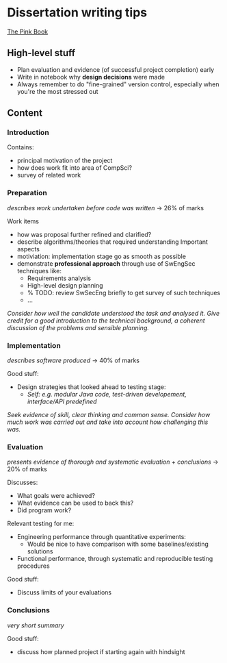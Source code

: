 # Dissertation writing tips

[The Pink Book](https://www.cl.cam.ac.uk/teaching/projects/pinkbook.pdf)

## High-level stuff

* Plan evaluation and evidence (of successful project completion) early
* Write in notebook why **design decisions** were made
* Always remember to do "fine-grained" version control, especially when you're the most stressed out

## Content

### Introduction

Contains:
* principal motivation of the project
* how does work fit into area of CompSci?
* survey of related work

### Preparation

_describes work undertaken before code was written_ -> 26% of marks

Work items
* how was proposal further refined and clarified?
* describe algorithms/theories that required understanding
Important aspects
* motiviation: implementation stage go as smooth as possible
* demonstrate **professional approach** through use of SwEngSec techniques like:
  * Requirements analysis
  * High-level design planning
  * % TODO: review SwSecEng briefly to get survey of such techniques
  * ...


_Consider how well the candidate understood the task_
_and analysed it. Give credit for a good introduction to the technical background, a_
_coherent discussion of the problems and sensible planning._

### Implementation

_describes software produced_ -> 40% of marks

Good stuff:
* Design strategies that looked ahead to testing stage:
  * _Self: e.g. modular Java code, test-driven developement, interface/API predefined_

_Seek evidence of skill, clear thinking and common sense. Consider_
_how much work was carried out and take into account how challenging this was._

### Evaluation

_presents evidence of thorough and systematic evaluation_ + _conclusions_ -> 20% of marks

Discusses:
* What goals were achieved?
* What evidence can be used to back this?
* Did program work?

Relevant testing for me:
* Engineering performance through quantitative experiments:
  * Would be nice to have comparison with some baselines/existing solutions
* Functional performance, through systematic and reproducible testing procedures

Good stuff:
* Discuss limits of your evaluations

### Conclusions

_very short summary_

Good stuff:
* discuss how planned project if starting again with hindsight
